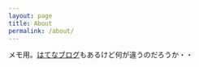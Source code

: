 ```yaml
---
layout: page
title: About
permalink: /about/
---
```


メモ用。[はてなブログ](https://hotoku.hatenablog.com/)もあるけど何が違うのだろうか・・
